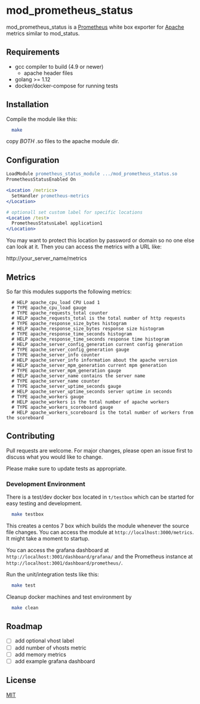 # mod_prometheus_status

mod_prometheus_status is a [Prometheus](https://prometheus.io/) white box exporter for [Apache](https://httpd.apache.org/) metrics similar to mod_status.

## Requirements

  - gcc compiler to build (4.9 or newer)
    - apache header files
  - golang >= 1.12
  - docker/docker-compose for running tests

## Installation

Compile the module like this:

```bash
  make
```

copy *BOTH* .so files to the apache module dir.

## Configuration

```apache
LoadModule prometheus_status_module .../mod_prometheus_status.so
PrometheusStatusEnabled On

<Location /metrics>
  SetHandler prometheus-metrics
</Location>

# optionall set custom label for specific locations
<Location /test>
  PrometheusStatusLabel application1
</Location>
```

You may want to protect this location by password or domain so no one
else can look at it. Then you can access the metrics with a URL like:

http://your_server_name/metrics

## Metrics

So far this modules supports the following metrics:

```
  # HELP apache_cpu_load CPU Load 1
  # TYPE apache_cpu_load gauge
  # TYPE apache_requests_total counter
  # HELP apache_requests_total is the total number of http requests
  # TYPE apache_response_size_bytes histogram
  # HELP apache_response_size_bytes response size histogram
  # TYPE apache_response_time_seconds histogram
  # HELP apache_response_time_seconds response time histogram
  # HELP apache_server_config_generation current config generation
  # TYPE apache_server_config_generation gauge
  # TYPE apache_server_info counter
  # HELP apache_server_info information about the apache version
  # HELP apache_server_mpm_generation current mpm generation
  # TYPE apache_server_mpm_generation gauge
  # HELP apache_server_name contains the server name
  # TYPE apache_server_name counter
  # TYPE apache_server_uptime_seconds gauge
  # HELP apache_server_uptime_seconds server uptime in seconds
  # TYPE apache_workers gauge
  # HELP apache_workers is the total number of apache workers
  # TYPE apache_workers_scoreboard gauge
  # HELP apache_workers_scoreboard is the total number of workers from the scoreboard
```

## Contributing
Pull requests are welcome. For major changes, please open an issue first to discuss
what you would like to change.

Please make sure to update tests as appropriate.

### Development Environment

There is a test/dev docker box located in `t/testbox` which can be started for
easy testing and development.

```bash
  make testbox
```

This creates a centos 7 box which builds the module whenever the source file changes.
You can access the module at `http://localhost:3000/metrics`. It might take a moment
to startup.

You can access the grafana dashboard at `http://localhost:3001/dashboard/grafana/` and the
Prometheus instance at `http://localhost:3001/dashboard/prometheus/`.

Run the unit/integration tests like this:

```bash
  make test
```

Cleanup docker machines and test environment by

```bash
  make clean
```

## Roadmap

  - [ ] add optional vhost label
  - [ ] add number of vhosts metric
  - [ ] add memory metrics
  - [ ] add example grafana dashboard

## License
[MIT](https://choosealicense.com/licenses/mit/)
